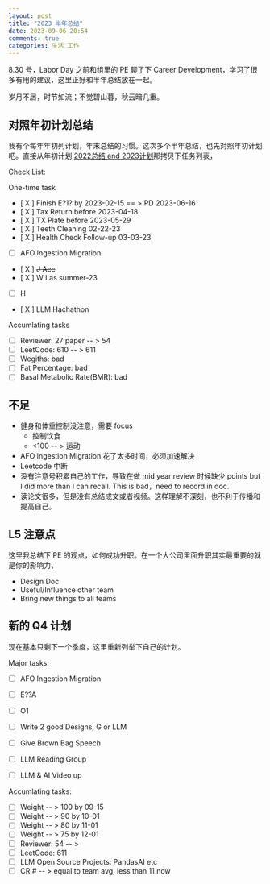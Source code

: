 ```yaml
---
layout: post
title: "2023 半年总结"
date: 2023-09-06 20:54
comments: true
categories: 生活 工作
---
```


8.30 号，Labor Day 之前和组里的 PE 聊了下 Career Development，学习了很多有用的建议，这里正好和半年总结放在一起。

岁月不居，时节如流；不觉碧山暮，秋云暗几重。

<!--more-->

## 对照年初计划总结

我有个每年年初列计划，年末总结的习惯。这次多个半年总结，也先对照年初计划吧。直接从年初计划 [2022总结 and 2023计划](https://iphyer.github.io/blog/2023/02/07/Summary2022ANDPlan2023/)那拷贝下任务列表，

Check List:

One-time task

- [ X ] Finish E?1? by 2023-02-15  == > PD 2023-06-16
- [ X ] Tax Return before 2023-04-18
- [ X ] TX Plate before 2023-05-29
- [ X ] Teeth Cleaning 02-22-23
- [ X ] Health Check Follow-up 03-03-23
- [ ] AFO Ingestion Migration
- [ X ] ~~J Acc~~
- [ X ] W Las summer-23
- [ ] H
- [ X ] LLM Hachathon
 
Accumlating tasks

- [ ] Reviewer: 27 paper -- > 54 
- [ ] LeetCode: 610 -- > 611
- [ ] Wegiths: bad 
- [ ] Fat Percentage: bad
- [ ] Basal Metabolic Rate(BMR): bad

## 不足

* 健身和体重控制没注意，需要 focus
	* 控制饮食 
	* <100 -- > 运动
* AFO Ingestion Migration 花了太多时间，必须加速解决
* Leetcode 中断
* 没有注意号积累自己的工作，导致在做 mid year review 时候缺少 points but I did more than I can recall. This is bad，need to record in doc.
* 读论文很多，但是没有总结成文或者视频。这样理解不深刻，也不利于传播和提高自己。

## L5 注意点

这里我总结下 PE 的观点，如何成功升职。在一个大公司里面升职其实最重要的就是你的影响力，

* Design Doc
* Useful/Influence other team
* Bring new things to all teams

## 新的 Q4 计划

现在基本只剩下一个季度，这里重新列举下自己的计划。

Major tasks:
- [  ] AFO Ingestion Migration
- [  ] E??A 
- [  ] O1
- [  ] Write 2 good Designs, G or LLM
- [  ] Give Brown Bag Speech
- [  ] LLM Reading Group 
- [  ] LLM & AI Video up


Accumlating tasks:

- [  ] Weight -- > 100 by 09-15
- [  ] Weight -- > 90 by 10-01
- [  ] Weight -- > 80 by 11-01
- [  ] Weight -- > 75 by 12-01
- [  ] Reviewer: 54 -- > 
- [  ] LeetCode: 611
- [  ] LLM Open Source Projects: PandasAI etc
- [  ] CR # -- > equal to team avg,  less than 11 now